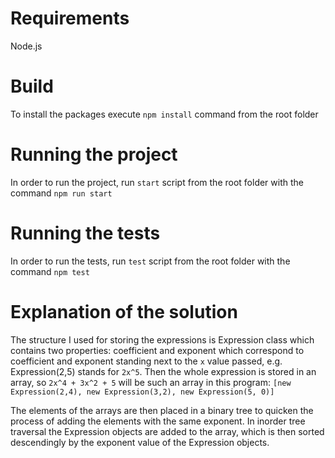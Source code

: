 # Requirements
Node.js

# Build
To install the packages execute `npm install` command from the root folder

# Running the project
In order to run the project, run `start` script from the root folder with the command `npm run start`

# Running the tests
In order to run the tests, run `test` script from the root folder with the command `npm test`

# Explanation of the solution
The structure I used for storing the expressions is Expression class which contains two properties: coefficient and exponent which correspond to coefficient and exponent standing next to the `x` value passed, e.g. Expression(2,5) stands for `2x^5`.
Then the whole expression is stored in an array, so `2x^4 + 3x^2 + 5` will be such an array in this program: 
`[new Expression(2,4), new Expression(3,2), new Expression(5, 0)]`

The elements of the arrays are then placed in a binary tree to quicken the process of adding the elements with the same exponent. In inorder tree traversal the Expression objects are added to the array, which is then sorted descendingly by the exponent value of the Expression objects.
